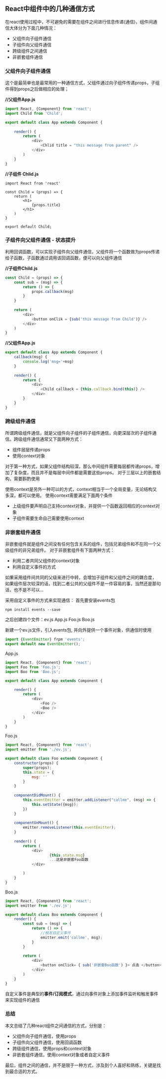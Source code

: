 ## React中组件中的几种通信方式

在react使用过程中，不可避免的需要在组件之间进行信息传递(通信)，组件间通信大体分为下面几种情况：

- 父组件向子组件通信
- 子组件向父组件通信
- 跨级组件之间通信
- 非嵌套组件通信

### 父组件向子组件通信

这个是最简单也是最常用的一种通信方式，父组件通过向子组件传递props，子组件得到props之后做相应的处理；

**//父组件App.js**
```js
import React, {Component} from 'react';
import Child from 'Child';

export default class App extends Component {
	
	render() {
		return (
			<div>
				<Chlid title = "this message from parent" />
			</div>
		)
	}
}
```

**//子组件 Chlid.js**
```
import React from 'react'

const Child = (props) => {
	return (
		<h1>
			{props.title}
		</h1>
	)
}

export default Child;

```

### 子组件向父组件通信 - 状态提升

利用回调函数，可以实现子组件向父组件通信，父组件将一个函数做为props传递给子函数，子函数通过调用该回调函数，便可以向父组件通信

**//子组件Child.js**
```js
const Child = (props) => {
	const sub = (msg) => {
		return () => {
			props.callback(msg)
		}
	}
	
	return (
		<div>
			<button onClik = {sub('this message from Child')} />
		</div>
	)
}
```

**//父组件App.js**
```js
export default class App extends Component {
	callback(msg) {
		console.log('msg='+msg)
	}
	
	render() {
		return {
			<div>
				<Child callback = {this.callback.bind(this)} />
			</div>
		}
	}
}

```

### 跨级组件通信

所谓跨级组件通信，就是父组件向子组件的子组件通信，向更深层次的子组件通信。跨级组件通信通常又下面两种方式：

- 组件层层传递props
- 使用context对象

对于第一种方式，如果父组件结构较深，那么中间组件需要每层都传递props，增加了复杂度，而且并不是每层中间件都是需要这些props。
对于三层以上的嵌套结构，需要斟酌使用

使用context是另外一种可以的方式，context相当于一个全局变量，无论结构又多深，都可以使用。
使用context需要满足下面两个条件

- 上级组件要声明自己支持context对象，并提供一个函数返回相应的context对象
- 子组件需要生命自己需要使用context


### 非嵌套组件通信

非嵌套组件就是组件之间没有任何包含关系的组件，包括兄弟组件和不在同一个父级组件的非兄弟组件。
对于非嵌套组件有下面两种方式：

- 利用二者共同父组件的context对象
- 利用自定义事件的方式

如果采用组件间共同的父级来进行中转，会增加子组件和父组件之间的耦合度，
如果组件层次较深的话，找到二者公共的父组件不是一件容易的事，当然还是那句话，也不是不可以...

采用自定义事件的方式来实现通信：
首先要安装events包
```
npm install events --save
```
之后创建四个文件：ev.js App.js Foo.js Boo.js

新建一个ev.js文件，引入events包, 并向外提供一个事件对象，供通信时使用
```js
import {EventEmitter} frpm 'events';
export default new EventEmitter();
```

App.js
```js
import React, {Component} from 'react';
import Foo from 'Foo.js';
import Boo from 'Boo.js';

export default class App extends Component {

	render() {
		return (
			<div>
				<Foo />
				<Boo />
			</div>
		)
	}
}
```

Foo.js
```js
import React, {Component} from 'react';
import emitter from './ev.js';

export default class Foo extends Component {
	constructor(props) {
		super(props);
		this.state = {
			msg: ''
		}
	}
	
	componentDidMount() {
		this.eventEmitter = emitter.addListener("callme", (msg) => {
			this.setState({msg});
		})
	}
	
	componentUnMount() {
		emitter.removeListener(this.eventEmitter);
	}
	
	render() {
		return (
			<div>
					{this.state.msg}
					...这是非嵌套Foo函数
			</div>

		)
	}
}
```

Boo.js
```js
import React, {Component} from 'react';
import emitter from './ev.js';

export default class Boo extends Component {
	render() {
		const sub = (msg) => {
			return () => {
				//触发自定义事件
				emitter.emit('callme', msg);
			}
		}
		
		return (
			<div>
				<button onClick= { sub('非嵌套Boo函数') }> 点击 </button>
			</div>
 		)
	}
}
```

自定义事件是典型的**事件/订阅模式**，通过向事件对象上添加事件监听和触发事件来实现组件的通信


### 总结

本文总结了几种react组件之间通信的方式，分别是：

- 父组件向子组件通信，使用props
- 子组件向父组件通信，使用回调函数
- 跨级组件通信，使用props和context对象
- 非嵌套组件通信，使用context对象或者自定义事件

最后，组件之间的通信，并不是限于一种方式，涉及到个人喜好和熟练，关键是找到最合适的方式。











